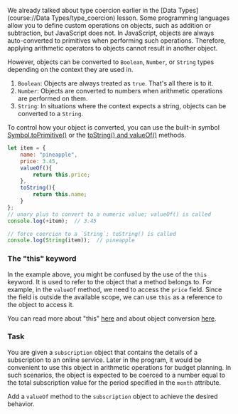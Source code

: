 We already talked about type coercion earlier in the [Data Types](course://Data Types/type_coercion) lesson. 
Some programming languages allow you to define custom operations on objects, such as addition or subtraction, but JavaScript does not. 
In JavaScript, objects are always auto-converted to primitives when performing such operations. 
Therefore, applying arithmetic operators to objects cannot result in another object.

However, objects can be converted to `Boolean`, `Number`, or `String` types depending on the context they are used in.
1. `Boolean`: Objects are always treated as `true`. That's all there is to it.
2. `Number`: Objects are converted to numbers when arithmetic operations are performed on them.
3. `String`: In situations where the context expects a string, objects can be converted to a `String`.

To control how your object is converted, you can use the built-in symbol [Symbol.toPrimitive()](https://developer.mozilla.org/en-US/docs/Web/JavaScript/Reference/Global_Objects/Symbol/toPrimitive) 
or the [toString() and valueOf()](https://javascript.info/object-toprimitive#tostring-valueof) methods.

```javascript
let item = {
    name: "pineapple",
    price: 3.45,
    valueOf(){
        return this.price;
    },
    toString(){
        return this.name;
    }
};
// unary plus to convert to a numeric value; valueOf() is called
console.log(+item);  // 3.45

// force coercion to a `String`; toString() is called
console.log(String(item));  // pineapple
```

### The "this" keyword
In the example above, you might be confused by the use of the `this` keyword. It is used to refer to the object that a method belongs to. 
For example, in the `valueOf` method, we need to access the `price` field. Since the field is outside the available scope, we can use `this` as a reference to the object to access it.

You can read more about "this" [here](https://developer.mozilla.org/en-US/docs/Web/JavaScript/Reference/Operators/this) and about object conversion [here](https://developer.mozilla.org/en-US/docs/Web/JavaScript/Data_structures#primitive_coercion).

### Task
You are given a `subscription` object that contains the details of a subscription to an online service. 
Later in the program, it would be convenient to use this object in arithmetic operations for budget planning. 
In such scenarios, the object is expected to be coerced to a number equal to the total subscription value for the period specified in the `month` attribute.

Add a `valueOf` method to the `subscription` object to achieve the desired behavior.
